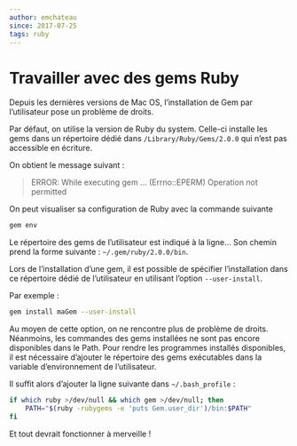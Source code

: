 ```yaml
---
author: emchateau
since: 2017-07-25
tags: ruby
---
```


# Travailler avec des gems Ruby

Depuis les dernières versions de Mac OS, l’installation de Gem par l’utilisateur pose un problème de droits.

Par défaut, on utilise la version de Ruby du system. Celle-ci installe les gems dans un répertoire dédié dans `/Library/Ruby/Gems/2.0.0` qui n’est pas accessible en écriture.

On obtient le message suivant :

> ERROR:  While executing gem ... (Errno::EPERM) Operation not permitted

On peut visualiser sa configuration de Ruby avec la commande suivante

````bash
gem env
````

Le répertoire des gems de l’utilisateur est indiqué à la ligne… Son chemin prend la forme suivante : `~/.gem/ruby/2.0.0/bin`.

Lors de l’installation d’une gem, il est possible de spécifier l’installation dans ce répertoire dédié de l’utilisateur en utilisant l’option `--user-install`.

Par exemple :

````bash
gem install maGem --user-install
````

Au moyen de cette option, on ne rencontre plus de problème de droits. Néanmoins, les commandes des gems installées ne sont pas encore disponibles dans le Path. Pour rendre les programmes installés disponibles, il est nécessaire d’ajouter le répertoire des gems exécutables dans la variable d’environnement de l’utilisateur.

Il suffit alors d’ajouter la ligne suivante dans `~/.bash_profile` :

```bash
if which ruby >/dev/null && which gem >/dev/null; then
    PATH="$(ruby -rubygems -e 'puts Gem.user_dir')/bin:$PATH"
fi
```

Et tout devrait fonctionner à merveille !